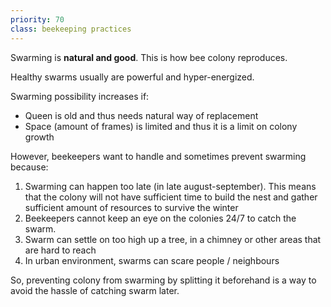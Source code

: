```yaml
---
priority: 70
class: beekeeping practices
---
```


Swarming is **natural and good**. This is how bee colony reproduces.

Healthy swarms usually are powerful and hyper-energized.

Swarming possibility increases if:

- Queen is old and thus needs natural way of replacement
- Space (amount of frames) is limited and thus it is a limit on colony growth

However, beekeepers want to handle and sometimes prevent swarming because:

1. Swarming can happen too late (in late august-september). This means that the colony will not have sufficient time to build the nest and gather sufficient amount of resources to survive the winter
2. Beekeepers cannot keep an eye on the colonies 24/7 to catch the swarm.
3. Swarm can settle on too high up a tree, in a chimney or other areas that are hard to reach
4. In urban environment, swarms can scare people / neighbours

So, preventing colony from swarming by splitting it beforehand is a way to avoid the hassle of catching swarm later.
